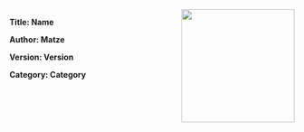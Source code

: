 <img align="right" width="200" height="200" src="https://github.com/matze-infosec/matze-infosec/blob/main/Assets/Images/Logo_clear_small.png">

**Title: Name**

**Author: Matze**

**Version: Version**

**Category: Category**

#
